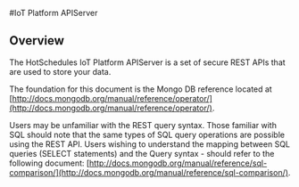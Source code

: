 #IoT Platform APIServer 

## Overview
The HotSchedules IoT Platform APIServer is a set of secure REST APIs that are used to store your data.  

The foundation for this document is the Mongo DB reference located at [http://docs.mongodb.org/manual/reference/operator/](http://docs.mongodb.org/manual/reference/operator/).

Users may be unfamiliar with the REST query syntax. Those familiar with SQL should note that the same types of SQL query operations are possible using the REST API. Users wishing to understand the mapping between SQL queries (SELECT statements) and the Query syntax - should refer to the following document: [http://docs.mongodb.org/manual/reference/sql-comparison/](http://docs.mongodb.org/manual/reference/sql-comparison/).
